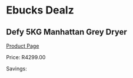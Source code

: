 
# Ebucks Dealz
## Defy 5KG Manhattan Grey Dryer
[Product Page](https://www.ebucks.com/web/shop/productSelected.do?prodId=966122690&catId=704981826)

Price: R4299.00

Savings: 


	
